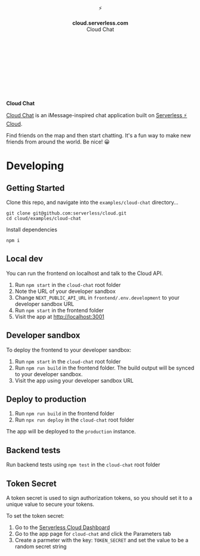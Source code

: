 <br>
<br>
<br>
<br>
<br>
<br>
<br>
<p align="center">
⚡️
<br>
<br>
<b>cloud.serverless.com</b>
<br>
Cloud Chat
</p>

<br>
<br>
<br>
<br>
<br>
<br>
<br>
<br>
<br>

**Cloud Chat**

[Cloud Chat](https://distributed-source-t9cms.cloud.serverless.com) is an iMessage-inspired chat application built on [Serverless ⚡️ Cloud](https://serverless.com/cloud/).

Find friends on the map and then start chatting. It's a fun way to make new friends from around the world. Be nice! 😀

# Developing

## Getting Started

Clone this repo, and navigate into the `examples/cloud-chat` directory...

```
git clone git@github.com:serverless/cloud.git
cd cloud/examples/cloud-chat
```

Install dependencies

```
npm i
```

## Local dev

You can run the frontend on localhost and talk to the Cloud API.

1. Run `npm start` in the `cloud-chat` root folder
1. Note the URL of your developer sandbox
1. Change `NEXT_PUBLIC_API_URL` in `frontend/.env.development` to your developer sandbox URL
1. Run `npm start` in the frontend folder
1. Visit the app at [http://localhost:3001](http://localhost:3001)

## Developer sandbox

To deploy the frontend to your developer sandbox:

1. Run `npm start` in the `cloud-chat` root folder
1. Run `npm run build` in the frontend folder. The build output will be synced to your developer sandbox.
1. Visit the app using your developer sandbox URL

## Deploy to production

1. Run `npm run build` in the frontend folder
1. Run `npx run deploy` in the `cloud-chat` root folder

The app will be deployed to the `production` instance.

## Backend tests

Run backend tests using `npm test` in the `cloud-chat` root folder

## Token Secret

A token secret is used to sign authorization tokens, so you should set it to a unique value to secure your tokens.

To set the token secret:

1. Go to the [Serverless Cloud Dashboard](https://cloud.serverless.com)
1. Go to the app page for `cloud-chat` and click the Parameters tab
1. Create a parmeter with the key: `TOKEN_SECRET` and set the value to be a random secret string
